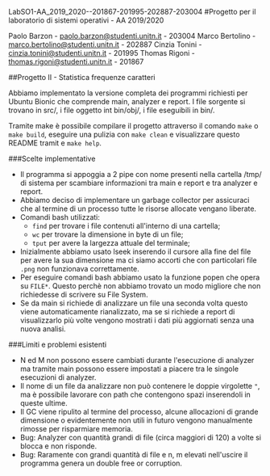 LabSO1-AA_2019_2020--201867-201995-202887-203004
#Progetto per il laboratorio di sistemi operativi - AA 2019/2020

Paolo Barzon    - paolo.barzon@studenti.unitn.it    - 203004
Marco Bertolino - marco.bertolino@studenti.unitn.it - 202887
Cinzia Tonini   - cinzia.tonini@studenti.unitn.it   - 201995
Thomas Rigoni   - thomas.rigoni@studenti.unitn.it   - 201867

##Progetto II - Statistica frequenze caratteri

Abbiamo implementato la versione completa dei programmi richiesti per Ubuntu Bionic che comprende main, analyzer e report.
I file sorgente si trovano in src/, i file oggetto int bin/obj/, i file eseguibili in bin/.

Tramite make è possibile compilare il progetto attraverso il comando `make` o `make build`, eseguire una pulizia con `make clean` e visualizzare questo README tramit   e `make help`.

###Scelte implementative
- Il programma si appoggia a 2 pipe con nome presenti nella cartella /tmp/ di sistema per scambiare informazioni tra main e report e tra analyzer e report.
- Abbiamo deciso di implementare un garbage collector per assicuraci che al termine di un processo tutte le risorse allocate vengano liberate.
- Comandi bash utilizzati:
  - `find` per trovare i file contenuti all'interno di una cartella;
  - `wc` per trovare la dimensione in byte di un file;
  - `tput` per avere la largezza attuale del terminale;
- Inizialmente abbiamo usato lseek inserendo il cursore alla fine del file per avere la sua dimensione ma ci siamo accorti che con particolari file `.png` non funzionava correttamente.
- Per eseguire comandi bash abbiamo usato la funzione popen che opera su `FILE*`. Questo perchè non abbiamo trovato un modo migliore che non richiedesse di scrivere su File System.
- Se da main si richiede di analizzare un file una seconda volta questo viene automaticamente rianalizzato, ma se si richiede a report di visualizzarlo più volte vengono mostrati i dati più aggiornati senza una nuova analisi.

###Limiti e problemi esistenti
- N ed M non possono essere cambiati durante l'esecuzione di analyzer ma tramite main possono essere impostati a piacere tra le singole esecuzioni di analyzer.
- Il nome di un file da analizzare non può contenere le doppie virgolette `"`, ma è possibile lavorare con path che contengono spazi inserendoli in queste ultime.
- Il GC viene ripulito al termine del processo, alcune allocazioni di grande dimensione o evidentemente non utili in futuro vengono manualmente rimosse per risparmiare memoria.
- Bug: Analyzer con quantità grandi di file (circa maggiori di 120) a volte si blocca e non risponde.
- Bug: Raramente con grandi quantità di file e n, m elevati nell'uscire il programma genera un double free or corruption.